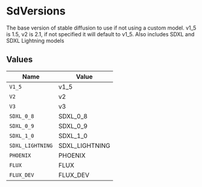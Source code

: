 # SdVersions

The base version of stable diffusion to use if not using a custom model. v1_5 is 1.5, v2 is 2.1, if not specified it will default to v1_5. Also includes SDXL and SDXL Lightning models


## Values

| Name             | Value            |
| ---------------- | ---------------- |
| `V1_5`           | v1_5             |
| `V2`             | v2               |
| `V3`             | v3               |
| `SDXL_0_8`       | SDXL_0_8         |
| `SDXL_0_9`       | SDXL_0_9         |
| `SDXL_1_0`       | SDXL_1_0         |
| `SDXL_LIGHTNING` | SDXL_LIGHTNING   |
| `PHOENIX`        | PHOENIX          |
| `FLUX`           | FLUX             |
| `FLUX_DEV`       | FLUX_DEV         |